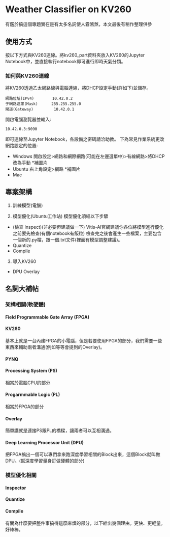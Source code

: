# Weather Classifier on KV260
有鑑於搞這個專題實在是有太多名詞使人霧煞煞，本文最後有稍作整理供參


## 使用方式
按以下方式與KV260連線。將kv260_part資料夾放入KV260的Jupyter Notebook中，並直接執行notebook即可進行即時天氣分類。

### 如何與KV260連線
將KV260透過乙太網路線與電腦連線，將DHCP設定手動(詳如下)並儲存。
```
網路位址(IPv4)        10.42.0.2
子網路遮罩(Mask)      255.255.255.0
閘道(Gateway)         10.42.0.1
```
開啟電腦瀏覽器並輸入: 
```
10.42.0.3:9090
```
即可連線至Jupyter Notebook，各設備之密碼請洽助教。
下為常見作業系統更改網路設定的位置:
* Windows
開啟設定>網路和網際網路(可能在左邊選單中)>有線網路>將DHCP改為手動
*補圖片
* Ubuntu
右上角設定>網路
*補圖片
* Mac

## 專案架構
1. 訓練模型(電腦)

2. 模型優化(Ubuntu工作站)
模型優化須經以下步驟
  * (檢查 Inspect)(非必要但建議做一下)
    Vitis-AI官網建議你各位將模型進行優化之前要先檢查(有個notebook有飯粒)
    檢查完之後會產生一些檔案，主要包含一個新的.py檔，跟一個.txt文件(裡面有模型調整建議)。
  * Quantize
  * Compile
3. 導入KV260
  * DPU Overlay
  
## 名詞大補帖
### 架構相關(軟硬體)
  #### Field Programmable Gate Array (FPGA)
  
  #### KV260
  基本上就是一台內建FPGA的小電腦，但是若要使用FPGA的部分，我們需要一些東西來輔助兩者溝通(例如等等會提到的Overlay)。
  #### PYNQ
  
  #### Processing System (PS)
  相當於電腦CPU的部分
  #### Progarmmable Logic (PL)
  相當於FPGA的部分
  #### Overlay
  簡單講就是連接PS跟PL的橋樑，讓兩者可以互相溝通。
  #### Deep Learning Processor Unit (DPU)
  把FPGA搞出一個可以專們拿來跑深度學習相關的Block出來，這個Block就叫做DPU。(幫深度學習量身訂做硬體的部分)  
### 模型優化相關
  #### Inspector
  #### Quantize
  #### Compile
  
  
有關為什麼要把整件事搞得這麼麻煩的部分，以下給出幾個理由。更快、更輕量。好棒棒。
